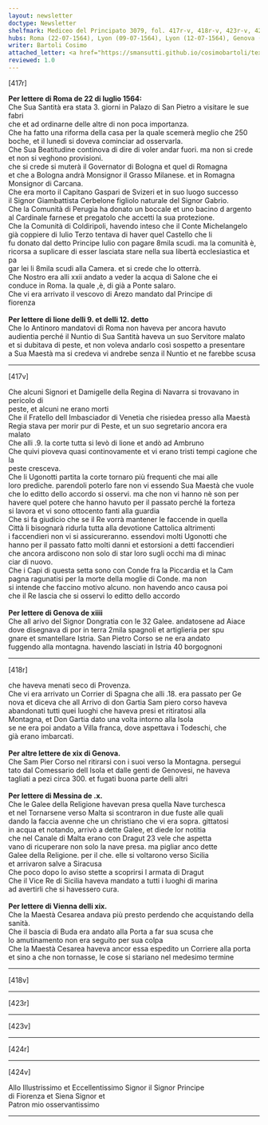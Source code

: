 ```yaml
---
layout: newsletter
doctype: Newsletter
shelfmark: Mediceo del Principato 3079, fol. 417r-v, 418r-v, 423r-v, 424r-v
hubs: Roma (22-07-1564), Lyon (09-07-1564), Lyon (12-07-1564), Genova (14-07-1564), Genova (19-07-1564), Messina (10-07-1564), Wien (19-07-1564)
writer: Bartoli Cosimo
attached_letter: <a href="https://smansutti.github.io/cosimobartoli/texts/2977_008/">2977_008</a>
reviewed: 1.0
---
```


[417r]  
  
  
<strong>Per lettere di Roma de 22 di luglio 1564:</strong>  
Che Sua Santità era stata 3. giorni in Palazo di San Pietro a visitare le sue fabri  
che et ad ordinarne delle altre di non poca importanza.  
Che ha fatto una riforma della casa per la quale scemerà meglio che 250  
boche, et il lunedì si doveva cominciar ad osservarla.  
Che Sua Beatitudine continova di dire di voler andar fuori. ma non si crede  
et non si veghono provisioni.  
che si crede si muterà il Governator di Bologna et quel di Romagna  
et che a Bologna andrà Monsignor il Grasso Milanese. et in Romagna  
Monsignor di Carcana.  
Che era morto il Capitano Gaspari de Svizeri et in suo luogo successo  
il Signor Giambattista Cerbelone figliolo naturale del Signor Gabrio.  
Che la Comunità di Perugia ha donato un boccale et uno bacino d argento  
al Cardinale farnese et pregatolo che accetti la sua protezione.  
Che la Comunità di Coldiripoli, havendo inteso che il Conte Michelangelo  
già coppiere di Iulio Terzo tentava di haver quel Castello che li  
fu donato dal detto Principe Iulio con pagare 8mila scudi. ma la comunità è,  
ricorsa a suplicare di esser lasciata stare nella sua libertà ecclesiastica et pa  
gar lei li 8mila scudi alla Camera. et si crede che lo otterrà.  
Che Nostro era alli xxii andato a veder la acqua di Salone che ei  
conduce in Roma. la quale ,è, di già a Ponte salaro.  
Che vi era arrivato il vescovo di Arezo mandato dal Principe di  
fiorenza  
<br/><strong>Per lettere di lione delli 9. et delli 12. detto</strong>  
Che lo Antinoro mandatovi di Roma non haveva per ancora havuto  
audientia perché il Nuntio di Sua Santità haveva un suo Servitore malato  
et si dubitava di peste, et non voleva andarlo così sospetto a presentare  
a Sua Maestà ma si credeva vi andrebe senza il Nuntio et ne farebbe scusa  
  
---  

[417v]  
  
  
Che alcuni Signori et Damigelle della Regina di Navarra si trovavano in pericolo di  
peste, et alcuni ne erano morti  
Che il Fratello dell Imbasciador di Venetia che risiedea presso alla Maestà  
Regia stava per morir pur di Peste, et un suo segretario ancora era  
malato  
Che alli .9. la corte tutta si levò di lione et andò ad Ambruno  
Che quivi pioveva quasi continovamente et vi erano tristi tempi cagione che la  
peste cresceva.  
Che li Ugonotti partita la corte tornaro più frequenti che mai alle  
loro prediche. parendoli poterlo fare non vi essendo Sua Maestà che vuole  
che lo editto dello accordo si osservi. ma che non vi hanno nè son per  
havere quel potere che hanno havuto per il passato perché la forteza  
si lavora et vi sono ottocento fanti alla guardia  
Che si fa giudicio che se il Re vorrà mantener le faccende in quella  
Città li bisognarà ridurla tutta alla devotione Cattolica altrimenti  
i faccendieri non vi si assicureranno. essendovi molti Ugonotti che  
hanno per il passato fatto molti danni et estorsioni a detti faccendieri  
che ancora ardiscono non solo di star loro sugli occhi ma di minac  
ciar di nuovo.  
Che i Capi di questa setta sono con Conde fra la Piccardia et la Cam  
pagna ragunatisi per la morte della moglie di Conde. ma non  
si intende che faccino motivo alcuno. non havendo anco causa poi  
che il Re lascia che si osservi lo editto dello accordo  
<br/><strong>Per lettere di Genova de xiiii</strong>  
Che all arivo del Signor Dongratia con le 32 Galee. andatosene ad Aiace  
dove disegnava di por in terra 2mila spagnoli et artiglieria per spu  
gnare et smantellare Istria. San Pietro Corso se ne era andato  
fuggendo alla montagna. havendo lasciati in Istria 40 borgognoni  
  
---  

[418r]  
  
  
che haveva menati seco di Provenza.  
Che vi era arrivato un Corrier di Spagna che alli .18. era passato per Ge  
nova et diceva che all Arrivo di don Gartia Sam piero corso haveva  
abandonati tutti quei luoghi che haveva presi et ritiratosi alla  
Montagna, et Don Gartia dato una volta intorno alla Isola  
se ne era poi andato a Villa franca, dove aspettava i Todeschi, che  
già erano imbarcati.  
<br/><strong>Per altre lettere de xix di Genova.</strong>  
Che Sam Pier Corso nel ritirarsi con i suoi verso la Montagna. persegui  
tato dal Comessario dell Isola et dalle genti de Genovesi, ne haveva  
tagliati a pezi circa 300. et fugati buona parte delli altri  
<br/><strong>Per lettere di Messina de .x.</strong>  
Che le Galee della Religione havevan presa quella Nave turchesca  
et nel Tornarsene verso Malta si scontraron in due fuste alle quali  
dando la faccia avenne che un christiano che vi era sopra. gittatosi  
in acqua et notando, arrivò a dette Galee, et diede lor notitia  
che nel Canale di Malta erano con Dragut 23 vele che aspetta  
vano di ricuperare non solo la nave presa. ma pigliar anco dette  
Galee della Religione. per il che. elle si voltarono verso Sicilia  
et arrivaron salve a Siracusa  
Che poco dopo lo aviso stette a scoprirsi l armata di Dragut  
Che il Vice Re di Sicilia haveva mandato a tutti i luoghi di marina  
ad avertirli che si havessero cura.  
<br/><strong>Per lettere di Vienna delli xix.</strong>  
Che la Maestà Cesarea andava più presto perdendo che acquistando della sanità.  
Che il bascia di Buda era andato alla Porta a far sua scusa che  
lo amutinamento non era seguito per sua colpa  
Che la Maestà Cesarea haveva ancor essa espedito un Corriere alla porta  
et sino a che non tornasse, le cose si stariano nel medesimo termine  
  
---  

[418v]  
  
  
  
---  

[423r]  
  
  
  
---  

[423v]  
  
  
  
---  

[424r]  
  
  
  
---  

[424v]  
  
  
Allo Illustrissimo et Eccellentissimo Signor il Signor Principe  
di Fiorenza et Siena Signor et  
Patron mio osservantissimo  
  
---  

